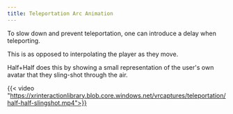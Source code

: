 ```yaml
---
title: Teleportation Arc Animation
---
```


To slow down and prevent teleportation, one can introduce a delay when teleporting.

This is as opposed to interpolating the player as they move.

Half+Half does this by showing a small representation of the user's own avatar that they sling-shot through the air.

{{< video "https://xrinteractionlibrary.blob.core.windows.net/vrcaptures/teleportation/half-half-slingshot.mp4">}}
